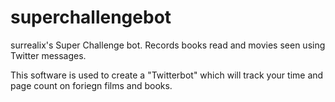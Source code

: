 # superchallengebot
surrealix's Super Challenge bot. Records books read and movies seen using Twitter messages.

This software is used to create a "Twitterbot" which will track your time and page count on foriegn films and books. 
